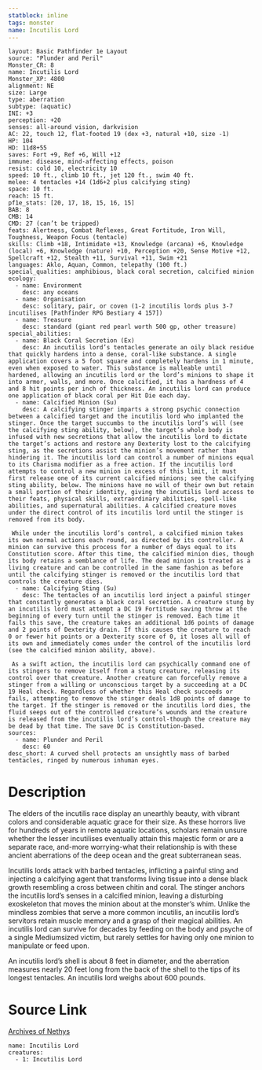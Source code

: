 ```yaml
---
statblock: inline
tags: monster
name: Incutilis Lord
---
```

```statblock
layout: Basic Pathfinder 1e Layout
source: "Plunder and Peril"
Monster_CR: 8
name: Incutilis Lord
Monster_XP: 4800
alignment: NE
size: Large
type: aberration
subtype: (aquatic)
INI: +3
perception: +20
senses: all-around vision, darkvision
AC: 22, touch 12, flat-footed 19 (dex +3, natural +10, size -1)
HP: 104
HD: 11d8+55
saves: Fort +9, Ref +6, Will +12
immune: disease, mind-affecting effects, poison
resist: cold 10, electricity 10
speed: 10 ft., climb 10 ft., jet 120 ft., swim 40 ft.
melee: 4 tentacles +14 (1d6+2 plus calcifying sting)
space: 10 ft.
reach: 15 ft.
pf1e_stats: [20, 17, 18, 15, 16, 15]
BAB: 8
CMB: 14
CMD: 27 (can’t be tripped)
feats: Alertness, Combat Reflexes, Great Fortitude, Iron Will, Toughness, Weapon Focus (tentacle)
skills: Climb +18, Intimidate +13, Knowledge (arcana) +6, Knowledge (local) +6, Knowledge (nature) +10, Perception +20, Sense Motive +12, Spellcraft +12, Stealth +11, Survival +11, Swim +21
languages: Aklo, Aquan, Common, telepathy (100 ft.)
special_qualities: amphibious, black coral secretion, calcified minion
ecology:
  - name: Environment
    desc: any oceans
  - name: Organisation
    desc: solitary, pair, or coven (1-2 incutilis lords plus 3-7 incutilises [Pathfinder RPG Bestiary 4 157])
  - name: Treasure
    desc: standard (giant red pearl worth 500 gp, other treasure)
special_abilities:
  - name: Black Coral Secretion (Ex)
    desc: An incutilis lord’s tentacles generate an oily black residue that quickly hardens into a dense, coral-like substance. A single application covers a 5 foot square and completely hardens in 1 minute, even when exposed to water. This substance is malleable until hardened, allowing an incutilis lord or the lord’s minions to shape it into armor, walls, and more. Once calcified, it has a hardness of 4 and 8 hit points per inch of thickness. An incutilis lord can produce one application of black coral per Hit Die each day.
  - name: Calcified Minion (Su)
    desc: A calcifying stinger imparts a strong psychic connection between a calcified target and the incutilis lord who implanted the stinger. Once the target succumbs to the incutilis lord’s will (see the calcifying sting ability, below), the target’s whole body is infused with new secretions that allow the incutilis lord to dictate the target’s actions and restore any Dexterity lost to the calcifying sting, as the secretions assist the minion’s movement rather than hindering it. The incutilis lord can control a number of minions equal to its Charisma modifier as a free action. If the incutilis lord attempts to control a new minion in excess of this limit, it must first release one of its current calcified minions; see the calcifying sting ability, below. The minions have no will of their own but retain a small portion of their identity, giving the incutilis lord access to their feats, physical skills, extraordinary abilities, spell-like abilities, and supernatural abilities. A calcified creature moves under the direct control of its incutilis lord until the stinger is removed from its body.

 While under the incutilis lord’s control, a calcified minion takes its own normal actions each round, as directed by its controller. A minion can survive this process for a number of days equal to its Constitution score. After this time, the calcified minion dies, though its body retains a semblance of life. The dead minion is treated as a living creature and can be controlled in the same fashion as before until the calcifying stinger is removed or the incutilis lord that controls the creature dies.
  - name: Calcifying Sting (Su)
    desc: The tentacles of an incutilis lord inject a painful stinger that constantly generates a black coral secretion. A creature stung by an incutilis lord must attempt a DC 19 Fortitude saving throw at the beginning of every turn until the stinger is removed. Each time it fails this save, the creature takes an additional 1d6 points of damage and 2 points of Dexterity drain. If this causes the creature to reach 0 or fewer hit points or a Dexterity score of 0, it loses all will of its own and immediately comes under the control of the incutilis lord (see the calcified minion ability, above).

 As a swift action, the incutilis lord can psychically command one of its stingers to remove itself from a stung creature, releasing its control over that creature. Another creature can forcefully remove a stinger from a willing or unconscious target by a succeeding at a DC 19 Heal check. Regardless of whether this Heal check succeeds or fails, attempting to remove the stinger deals 1d8 points of damage to the target. If the stinger is removed or the incutilis lord dies, the fluid seeps out of the controlled creature’s wounds and the creature is released from the incutilis lord’s control-though the creature may be dead by that time. The save DC is Constitution-based.
sources:
  - name: Plunder and Peril
    desc: 60
desc_short: A curved shell protects an unsightly mass of barbed tentacles, ringed by numerous inhuman eyes.
```
# Description
The elders of the incutilis race display an unearthly beauty, with vibrant colors and considerable aquatic grace for their size. As these horrors live for hundreds of years in remote aquatic locations, scholars remain unsure whether the lesser incutilises eventually attain this majestic form or are a separate race, and-more worrying-what their relationship is with these ancient aberrations of the deep ocean and the great subterranean seas.

Incutilis lords attack with barbed tentacles, inflicting a painful sting and injecting a calcifying agent that transforms living tissue into a dense black growth resembling a cross between chitin and coral. The stinger anchors the incutilis lord’s senses in a calcified minion, leaving a disturbing exoskeleton that moves the minion about at the monster’s whim. Unlike the mindless zombies that serve a more common incutilis, an incutilis lord’s servitors retain muscle memory and a grasp of their magical abilities. An incutilis lord can survive for decades by feeding on the body and psyche of a single Mediumsized victim, but rarely settles for having only one minion to manipulate or feed upon.

An incutilis lord’s shell is about 8 feet in diameter, and the aberration measures nearly 20 feet long from the back of the shell to the tips of its longest tentacles. An incutilis lord weighs about 600 pounds.
# Source Link
[Archives of Nethys](https://aonprd.com/MonsterDisplay.aspx?ItemName=Incutilis%20Lord)
```encounter-table
name: Incutilis Lord
creatures:
  - 1: Incutilis Lord
```
